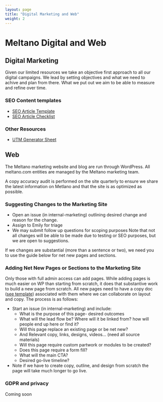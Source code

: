 ```yaml
---
layout: page
title: "Digital Marketing and Web"
weight: 2
---
```


# Meltano Digital and Web

## Digital Marketing 
Given our limited resources we take an objective first approach to all our digital campaigns. We lead by setting objectives and what we need to achive and plan from there. What we put out we aim to be able to measure and refine over time.

### SEO Content templates
 - [SEO Article Template](https://docs.google.com/document/d/1s9UsxZ7igSCMYudi4oFOI5LoftqDOKkFCgrxRuHbBNY/edit)
 - [SEO Article Checklist](https://docs.google.com/document/d/1geZrp18NgV-HvIJhwKowS7nmIBhLDqWu_b6UwFAaZoI/edit)

### Other Resources
- [UTM Generator Sheet](https://docs.google.com/spreadsheets/d/1NM1VnLSmISnOd3HRjy7k06_xCmDo1AtT1SHrU5P1Qos/edit#gid=0)

## Web

The Meltano marketing website and blog are run through WordPress. All meltano.com entities are managed by the Meltano marketing team. 

A copy accuracy audit is performed on the site quarterly to ensure we share the latest information on Metlano and that the site is as optimized as possible. 

### Suggesting Changes to the Marketing Site
* Open an issue (in internal-marketing) outlining desired change and reason for the change. 
* Assign to Emily for triage
* We may submit follow up questions for scoping purposes
Note that not all changes will be able to be made due to testing or SEO purposes, but we are open to suggestions. 

If we changes are substantial (more than a sentence or two), we need you to use the guide below for net new pages and sections. 

### Adding Net New Pages or Sections to the Marketing Site
Only those with full admin access can add pages. While adding pages is much easier on WP than starting from scratch, it does that substantive work to build a new page from scratch. All new pages need to have a copy doc ([see template](https://docs.google.com/document/d/1T8tJ-_NhiflEigs_R_LM2IOBu1Zv1G8l/edit?usp=sharing&ouid=113880846901922259846&rtpof=true&sd=true)) associated with them where we can collaborate on layout and copy. 
The process is as follows:
* Start an issue (in internal-marketing) and include: 
  * What is the purpose of this page- desired outcomes
  * What will the lead flow be? Where will it be linked from? how will people end up here or find it?
  * Will this page replace an existing page or be net new?
  * And Relevant copy, links, designs, videos... (need all source materials)
  * Will this page require custom partwork or modules to be created?
  * Does this page require a form fill?
  * What will the main CTA?
  * Desired go-live timeline?
* Note if we have to create copy, outline, and design from scratch the page will take much longer to go live. 

### GDPR and privacy
Coming soon
